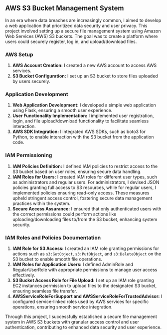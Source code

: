 ## AWS S3 Bucket Management System

In an era where data breaches are increasingly common, I aimed to develop a web application that prioritized data security and user privacy. This project involved setting up a secure file management system using Amazon Web Services (AWS) S3 buckets. The goal was to create a platform where users could securely register, log in, and upload/download files.

### AWS Setup

1. **AWS Account Creation:** I created a new AWS account to access AWS services.
2. **S3 Bucket Configuration:** I set up an S3 bucket to store files uploaded by users securely.

### Application Development

1. **Web Application Development:** I developed a simple web application using Flask, ensuring a smooth user experience.
2. **User Functionality Implementation:** I implemented user registration, login, and file upload/download functionality to facilitate seamless interaction.
3. **AWS SDK Integration:** I integrated AWS SDKs, such as boto3 for Python, to enable interaction with the S3 bucket from the application code.

### IAM Permissioning

1. **IAM Policies Definition:** I defined IAM policies to restrict access to the S3 bucket based on user roles, ensuring secure data handling.
2. **IAM Roles for Users:** I created IAM roles for different user types, such as administrators and regular users. For administrators, I devised JSON policies granting full access to S3 resources, while for regular users, I implemented policies ensuring read-only access. These measures upheld stringent access control, fostering secure data management practices within the system.
3. **Secure Access Assurance:** I ensured that only authenticated users with the correct permissions could perform actions like uploading/downloading files to/from the S3 bucket, enhancing system security.

### IAM Roles and Policies Documentation

1. **IAM Role for S3 Access:** I created an IAM role granting permissions for actions such as `s3:GetObject`, `s3:PutObject`, and `s3:DeleteObject` on the S3 bucket to enable smooth file operations.
2. **IAM Roles for Application Users:** I defined AdminRole and RegularUserRole with appropriate permissions to manage user access effectively.
3. **S3 Bucket Access Role for File Upload:** I set up an IAM role granting EC2 instances permission to upload files to the designated S3 bucket, ensuring seamless file transfer.
4. **AWSServiceRoleForSupport and AWSServiceRoleForTrustedAdvisor:** I configured service-linked roles used by AWS services for specific operations, ensuring smooth service integration.

Through this project, I successfully established a secure file management system in AWS S3 buckets with granular access control and user authentication, contributing to enhanced data security and user experience.
